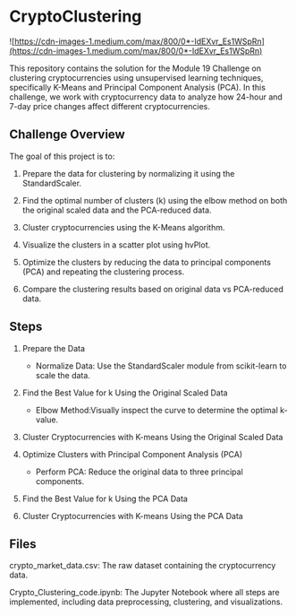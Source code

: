 # CryptoClustering
![https://cdn-images-1.medium.com/max/800/0*-IdEXvr_Es1WSpRn](https://cdn-images-1.medium.com/max/800/0*-IdEXvr_Es1WSpRn)

This repository contains the solution for the Module 19 Challenge on clustering cryptocurrencies using unsupervised learning techniques, specifically K-Means and Principal Component Analysis (PCA). In this challenge, we work with cryptocurrency data to analyze how 24-hour and 7-day price changes affect different cryptocurrencies.

Challenge Overview
------------------------------
The goal of this project is to:

1. Prepare the data for clustering by normalizing it using the StandardScaler.

2. Find the optimal number of clusters (k) using the elbow method on both the original scaled data and the PCA-reduced data.

3. Cluster cryptocurrencies using the K-Means algorithm.

4. Visualize the clusters in a scatter plot using hvPlot.

5. Optimize the clusters by reducing the data to principal components (PCA) and repeating the clustering process.

6. Compare the clustering results based on original data vs PCA-reduced data.

Steps
--------------------------------------
1. Prepare the Data
   
    * Normalize Data: Use the StandardScaler module from scikit-learn to scale the data.

2. Find the Best Value for k Using the Original Scaled Data
   
    * Elbow Method:Visually inspect the curve to determine the optimal k-value.

3. Cluster Cryptocurrencies with K-means Using the Original Scaled Data

4. Optimize Clusters with Principal Component Analysis (PCA)
  
    * Perform PCA: Reduce the original data to three principal components.

5. Find the Best Value for k Using the PCA Data

6. Cluster Cryptocurrencies with K-means Using the PCA Data

Files
-----------------------------------------------------------------------
crypto_market_data.csv: The raw dataset containing the cryptocurrency data.

Crypto_Clustering_code.ipynb: The Jupyter Notebook where all steps are implemented, including data preprocessing, clustering, and visualizations.


